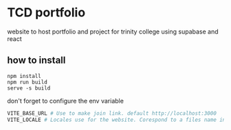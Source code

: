 # TCD portfolio 
website to host portfolio and project for trinity college
using supabase and react

## how to install
``` shell
npm install
npm run build 
serve -s build
```

don't forget to configure the env variable

``` python
VITE_BASE_URL # Use to make join link. default http://localhost:3000
VITE_LOCALE # Locales use for the website. Corespond to a files name in src/locales. default : en (for en.json)
```